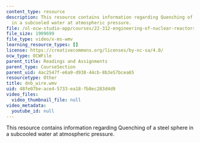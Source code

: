 ```yaml
---
content_type: resource
description: This resource contains information regarding Quenching of a steel sphere
  in a subcooled water at atmospheric pressure.
file: /ol-ocw-studio-app/courses/22-312-engineering-of-nuclear-reactors-fall-2015/48fe07beace45733ea18fb8ec283d4d9_dnb_wire.wmv
file_size: 1909699
file_type: video/x-ms-wmv
learning_resource_types: []
license: https://creativecommons.org/licenses/by-nc-sa/4.0/
ocw_type: OCWFile
parent_title: Readings and Assignments
parent_type: CourseSection
parent_uid: 4ac2547f-e6a9-d938-44cb-8b3e57bcea65
resourcetype: Other
title: dnb_wire.wmv
uid: 48fe07be-ace4-5733-ea18-fb8ec283d4d9
video_files:
  video_thumbnail_file: null
video_metadata:
  youtube_id: null
---
```

This resource contains information regarding Quenching of a steel sphere in a subcooled water at atmospheric pressure.